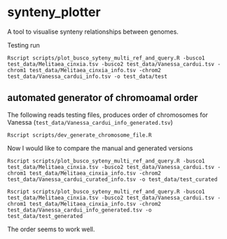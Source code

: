 # synteny_plotter

A tool to visualise synteny relationships between genomes.

Testing run

```
Rscript scripts/plot_busco_syteny_multi_ref_and_query.R -busco1 test_data/Melitaea_cinxia.tsv -busco2 test_data/Vanessa_cardui.tsv -chrom1 test_data/Melitaea_cinxia_info.tsv -chrom2 test_data/Vanessa_cardui_info.tsv -o test_data/test
```

## automated generator of chromoamal order

The following reads testing files, produces order of chromosomes for Vanessa (`test_data/Vanessa_cardui_info_generated.tsv`)

```
Rscript scripts/dev_generate_chromosome_file.R
```

Now I would like to compare the manual and generated versions

```
Rscript scripts/plot_busco_syteny_multi_ref_and_query.R -busco1 test_data/Melitaea_cinxia.tsv -busco2 test_data/Vanessa_cardui.tsv -chrom1 test_data/Melitaea_cinxia_info.tsv -chrom2 test_data/Vanessa_cardui_curated_info.tsv -o test_data/test_curated

Rscript scripts/plot_busco_syteny_multi_ref_and_query.R -busco1 test_data/Melitaea_cinxia.tsv -busco2 test_data/Vanessa_cardui.tsv -chrom1 test_data/Melitaea_cinxia_info.tsv -chrom2 test_data/Vanessa_cardui_info_generated.tsv -o test_data/test_generated
```

The order seems to work well.

